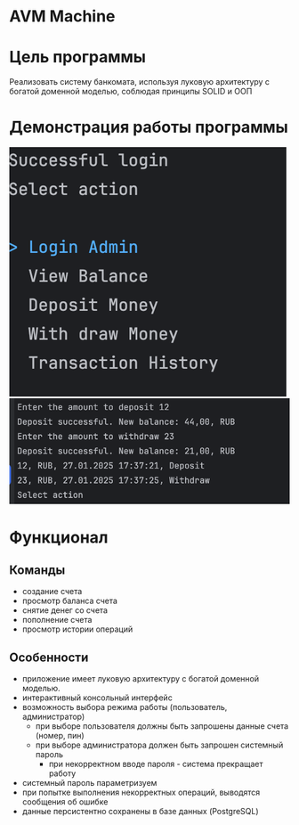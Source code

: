 # AVM Machine
# Цель программы

Реализовать систему банкомата, используя луковую архитектуру с богатой доменной моделью, соблюдая принципы SOLID и OOП
# Демонстрация работы программы
![Image alt](https://github.com/gleb421/AVMMachine/blob/main/images/Снимок%20экрана%202025-01-27%20в%2020.37.16.png)
![Image alt](https://github.com/gleb421/AVMMachine/blob/main/images/Снимок%20экрана%202025-01-27%20в%2020.37.40.png)


# Функционал
## Команды
- создание счета
- просмотр баланса счета
- снятие денег со счета
- пополнение счета
- просмотр истории операций

## Особенности
- приложение имеет луковую архитектуру с богатой доменной моделью.
- интерактивный консольный интерфейс
- возможность выбора режима работы (пользователь, администратор)
    - при выборе пользователя должны быть запрошены данные счета (номер, пин)
    - при выборе администратора должен быть запрошен системный пароль
        - при некорректном вводе пароля - система прекращает работу
- системный пароль параметризуем
- при попытке выполнения некорректных операций, выводятся сообщения об ошибке
- данные персистентно сохранены в базе данных (PostgreSQL)
